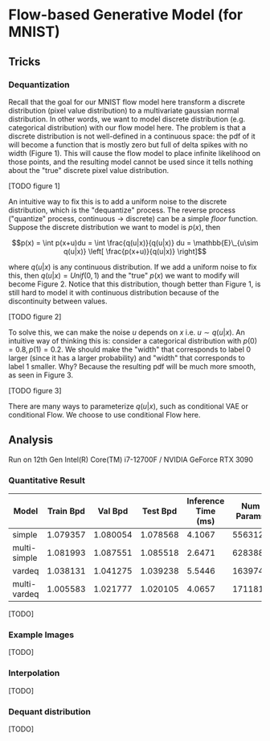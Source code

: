 # Flow-based Generative Model (for MNIST)

## Tricks

### Dequantization

Recall that the goal for our MNIST flow model here transform a discrete distribution (pixel value distribution) to a multivariate gaussian normal distribution. In other words, we want to model discrete distribution (e.g. categorical distribution) with our flow model here. The problem is that a discrete distribution is not well-defined in a continuous space: the pdf of it will become a function that is mostly zero but full of delta spikes with no width (Figure 1). This will cause the flow model to place infinite likelihood on those points, and the resulting model cannot be used since it tells nothing about the "true" discrete pixel value distribution.

[TODO figure 1]

An intuitive way to fix this is to add a uniform noise to the discrete distribution, which is the "dequantize" process. The reverse process ("quantize" process, continuous -> discrete) can be a simple $floor$ function. Suppose the discrete distribution we want to model is $p(x)$, then
```math
p(x) = \int p(x+u)du = \int \frac{q(u|x)}{q(u|x)} du = \mathbb{E}\_{u\sim q(u|x)} \left[ \frac{p(x+u)}{q(u|x)} \right]
```
where $q(u|x)$ is any continuous distribution. If we add a uniform noise to fix this, then $q(u|x)=Unif(0, 1)$ and the "true" $p(x)$ we want to modify will become Figure 2. Notice that this distribution, though better than Figure 1, is still hard to model it with continuous distribution because of the discontinuity between values.

[TODO figure 2]

To solve this, we can make the noise $u$ depends on $x$ i.e. $u\sim q(u|x)$. An intuitive way of thinking this is: consider a categorical distribution with $p(0)=0.8, p(1)=0.2$. We should make the "width" that corresponds to label $0$ larger (since it has a larger probability) and "width" that corresponds to label $1$ smaller. Why? Because the resulting pdf will be much more smooth, as seen in Figure 3.

[TODO figure 3]

There are many ways to parameterize $q(u|x)$, such as conditional VAE or conditional Flow. We choose to use conditional Flow here.

## Analysis

Run on 12th Gen Intel(R) Core(TM) i7-12700F / NVIDIA GeForce RTX 3090

### Quantitative Result

| Model | Train Bpd | Val Bpd | Test Bpd | Inference Time (ms) | Num Params |
| - | - | - | - | - | - |
| simple | 1.079357 | 1.080054 | 1.078568 | 4.1067 | 556312 |
| multi-simple | 1.081993 | 1.087551 | 1.085518 | 2.6471 | 628388 |
| vardeq | 1.038131 | 1.041275 | 1.039238 | 5.5446 | 1639742 |
| multi-vardeq | 1.005583 | 1.021777 | 1.020105 | 4.0657 | 1711818 |

[TODO]

### Example Images

[TODO]

### Interpolation

[TODO]

### Dequant distribution

[TODO]
